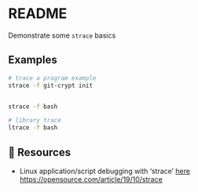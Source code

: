 # README

Demonstrate some `strace` basics  

## Examples

```sh
# trace a program example
strace -f git-crypt init


strace -f bash
```

```sh
# library trace
ltrace -f bash
```

## 👀 Resources

* Linux application/script debugging with ‘strace’ [here](https://ma.ttias.be/linux-application-script-debugging-with-strace/)  
https://opensource.com/article/19/10/strace
